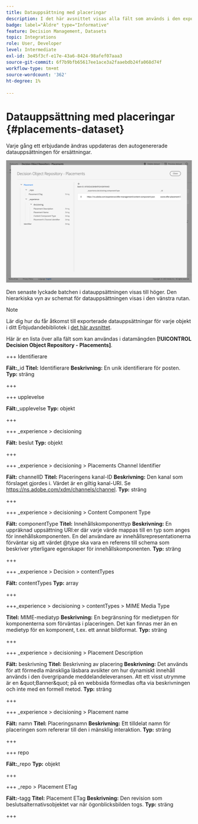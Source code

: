 ```yaml
---
title: Datauppsättning med placeringar
description: I det här avsnittet visas alla fält som används i den exporterade datauppsättningen för placeringar
badge: label="Äldre" type="Informative"
feature: Decision Management, Datasets
topic: Integrations
role: User, Developer
level: Intermediate
exl-id: 3e45f3cf-e17e-43a6-8424-98afef07aaa3
source-git-commit: 6f7b9bfb65617ee1ace3a2faaebdb24fa068d74f
workflow-type: tm+mt
source-wordcount: '362'
ht-degree: 1%

---
```


# Datauppsättning med placeringar {#placements-dataset}

Varje gång ett erbjudande ändras uppdateras den autogenererade datauppsättningen för ersättningar.

![](../assets/dataset-placements.png)

Den senaste lyckade batchen i datauppsättningen visas till höger. Den hierarkiska vyn av schemat för datauppsättningen visas i den vänstra rutan.

>[!NOTE]
>
>Lär dig hur du får åtkomst till exporterade datauppsättningar för varje objekt i ditt Erbjudandebibliotek i [det här avsnittet](../export-catalog/access-dataset.md).

Här är en lista över alla fält som kan användas i datamängden **[!UICONTROL Decision Object Repository - Placements]**.

<!--A placement describes a location or place in a personalized message. It is used to set technical constraints for content that the personalization decision supplies. The placement also represents a request to produce certain types of metrics when an experience event is produced where this placement is involved. For instance, the placement facilitates a personalized clickable image inside an email shown to an end-user. The placement may for instance request from the assembled experience that the click on its image gets reported in an experience event with a metric https://ns.adobe.com/xdm/data/metrics/web/linkclicks and a reference to this placement.-->

+++ Identifierare

**Fält:**&#x200B;_id
**Titel:** Identifierare
**Beskrivning:** En unik identifierare för posten.
**Typ:** sträng

+++

+++ upplevelse

**Fält:**&#x200B;_upplevelse
**Typ:** objekt

+++

+++ _experience > decisioning

**Fält:** beslut
**Typ:** objekt

+++

+++ _experience > decisioning > Placements Channel Identifier

**Fält:** channelID
**Titel:** Placeringens kanal-ID
**Beskrivning:** Den kanal som förslaget gjordes i. Värdet är en giltig kanal-URI. Se https://ns.adobe.com/xdm/channels/channel.
**Typ:** sträng

+++

+++ _experience > decisioning > Content Component Type

**Fält:** componentType
**Titel:** Innehållskomponenttyp
**Beskrivning:** En uppräknad uppsättning URI:er där varje värde mappas till en typ som anges för innehållskomponenten. En del användare av innehållsrepresentationerna förväntar sig att värdet @type ska vara en referens till schema som beskriver ytterligare egenskaper för innehållskomponenten.
**Typ:** sträng

+++

+++ _experience > Decision > contentTypes

**Fält:** contentTypes
**Typ:** array

+++

+++_experience > decisioning > contentTypes > MIME Media Type

**Titel:** MIME-mediatyp
**Beskrivning:** En begränsning för medietypen för komponenterna som förväntas i placeringen. Det kan finnas mer än en medietyp för en komponent, t.ex. ett annat bildformat.
**Typ:** sträng

+++

+++ _experience > decisioning > Placement Description

**Fält:** beskrivning
**Titel:** Beskrivning av placering
**Beskrivning:** Det används för att förmedla mänskliga läsbara avsikter om hur dynamiskt innehåll används i den övergripande meddelandeleveransen. Att ett visst utrymme är en \&quot;Banner\&quot; på en webbsida förmedlas ofta via beskrivningen och inte med en formell metod.
**Typ:** sträng

+++

+++ _experience > decisioning > Placement name

**Fält:** namn
**Titel:** Placeringsnamn
**Beskrivning:** Ett tilldelat namn för placeringen som refererar till den i mänsklig interaktion.
**Typ:** sträng

+++

+++ repo

**Fält:**&#x200B;_repo
**Typ:** objekt

+++

+++ _repo > Placement ETag

**Fält:**-tagg
**Titel:** Placement ETag
**Beskrivning:** Den revision som beslutsalternativsobjektet var när ögonblicksbilden togs.
**Typ:** sträng

+++
